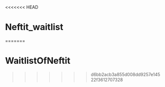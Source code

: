 <<<<<<< HEAD
# Neftit_waitlist
=======
# WaitlistOfNeftit
>>>>>>> d6bb2acb3a855d008dd9257e14522f3612707328

